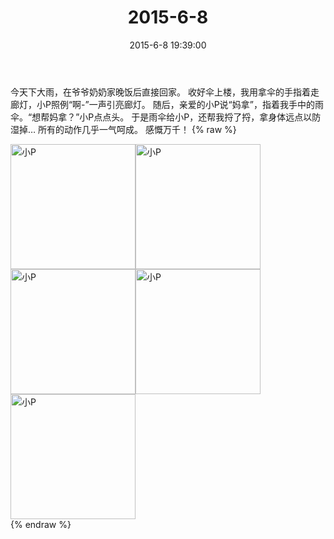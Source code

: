 ﻿---
title: 2015-6-8
date: 2015-6-8 19:39:00
tags:
categories: 妈妈
---
今天下大雨，在爷爷奶奶家晚饭后直接回家。
收好伞上楼，我用拿伞的手指着走廊灯，小P照例“啊-”一声引亮廊灯。
随后，亲爱的小P说“妈拿”，指着我手中的雨伞。“想帮妈拿？”小P点点头。
于是雨伞给小P，还帮我捋了捋，拿身体远点以防湿掉…
所有的动作几乎一气呵成。
感慨万千！
{% raw %}
<div style="width:500 px">
<div style="float:left; width:100 px"><img src="/2015-6-8/微信图片_20171011094238.jpg" width="200" alt="小P"></div>
<div style="float:left; width:100 px"><img src="/2015-6-8/微信图片_20171011094253.jpg" width="200" alt="小P"></div>
<div style="float:left; width:100 px"><img src="/2015-6-8/微信图片_20171011094302.jpg" width="200" alt="小P"></div>
<div style="float:left; width:100 px"><img src="/2015-6-8/微信图片_20171011094310.jpg" width="200" alt="小P"></div>
<div style="float:left; width:100 px"><img src="/2015-6-8/微信图片_20171011094319.jpg" width="200" alt="小P"></div>
<div style="clear:both"></div>
</div>
{% endraw %}